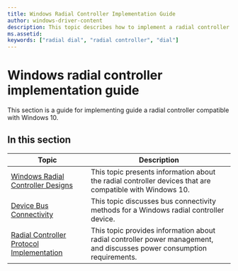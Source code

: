 ```yaml
---
title: Windows Radial Controller Implementation Guide
author: windows-driver-content
description: This topic describes how to implement a radial controller starting in the Windows Anniversary Update.
ms.assetid:
keywords: ["radial dial", "radial controller", "dial"]
---
```


# Windows radial controller implementation guide

This section is a guide for implementing guide a radial controller compatible with Windows 10.

## In this section

Topic | Description
--- | ---
[Windows Radial Controller Designs](radial-controller-designs.md) | This topic presents information about the radial controller devices that are compatible with Windows 10.
[Device Bus Connectivity](radial-controller-device-bus-connectivity.md) | This topic discusses bus connectivity methods for a Windows radial controller device.
[Radial Controller Protocol Implementation](radial-controller-protocol-implementation.md) | This topic provides information about radial controller power management, and discusses power consumption requirements.
